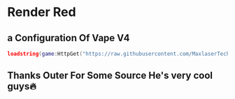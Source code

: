 # Render Red
## a Configuration Of Vape V4

```lua
loadstring(game:HttpGet("https://raw.githubusercontent.com/MaxlaserTechAlt/RenderRed/main/Installer.lua", true))()
```

## Thanks Outer For Some Source He's very cool guys🔥
